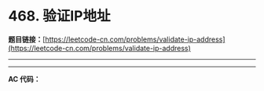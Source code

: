 # 468. 验证IP地址

**题目链接：**[https://leetcode-cn.com/problems/validate-ip-address](https://leetcode-cn.com/problems/validate-ip-address)

---

<Cards card="leetcode_468_validate-ip-address"></Cards>

---

**AC 代码：**

```java

```
